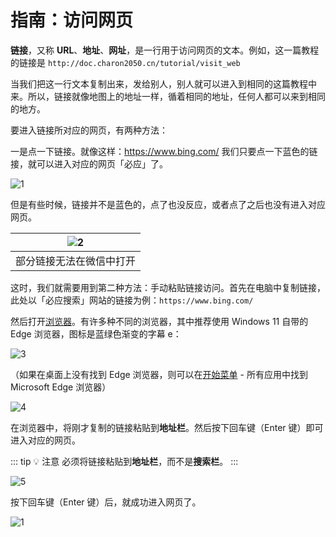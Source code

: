 # 指南：访问网页

**链接**，又称 **URL**、**地址**、**网址**，是一行用于访问网页的文本。例如，这一篇教程的链接是 ```http://doc.charon2050.cn/tutorial/visit_web```

当我们把这一行文本复制出来，发给别人，别人就可以进入到相同的这篇教程中来。所以，链接就像地图上的地址一样，循着相同的地址，任何人都可以来到相同的地方。

要进入链接所对应的网页，有两种方法：

一是点一下链接。就像这样：https://www.bing.com/ 我们只要点一下蓝色的链接，就可以进入对应的网页「必应」了。

![1](/pic/bing_in_edge.png)

但是有些时候，链接并不是蓝色的，点了也没反应，或者点了之后也没有进入对应网页。

| ![2](/pic/weixin_ban_pornweb.png) |
|:---------------------------------:|
| 部分链接无法在微信中打开                      |

这时，我们就需要用到第二种方法：手动粘贴链接访问。首先在电脑中复制链接，此处以「必应搜索」网站的链接为例：```https://www.bing.com/```

然后打开[浏览器](/concept/browser)。有许多种不同的浏览器，其中推荐使用 Windows 11 自带的 Edge 浏览器，图标是蓝绿色渐变的字幕 e：

![3](/pic/edge_icon.png)

（如果在桌面上没有找到 Edge 浏览器，则可以在[开始菜单](/concept/start_menu) - 所有应用中找到 Microsoft Edge 浏览器）

![4](/pic/find_edge_in_start_menu.png)

在浏览器中，将刚才复制的链接粘贴到**地址栏**。然后按下回车键（Enter 键）即可进入对应的网页。

::: tip :bulb: 注意
必须将链接粘贴到**地址栏**，而不是**搜索栏**。
:::

![5](/pic/url_bar_not_search_bar.png)

按下回车键（Enter 键）后，就成功进入网页了。

![1](/pic/bing_in_edge.png)
